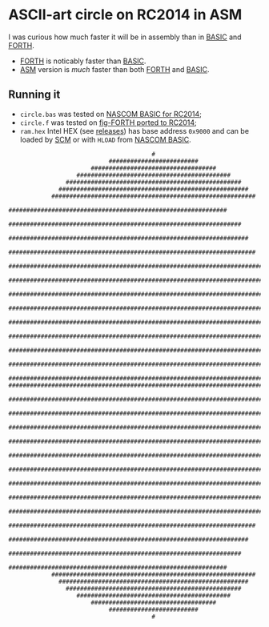 # ASCII-art circle on RC2014 in ASM

I was curious how much faster it will be in assembly than in [BASIC](reference/circle.bas) and [FORTH](reference/circle.f).

* [FORTH](reference/circle.f) is noticably faster than [BASIC](reference/circle.bas).
* [ASM](circle.asm) version is *much* faster than both [FORTH](reference/circle.f) and [BASIC](reference/circle.bas).

## Running it

* `circle.bas` was tested on [NASCOM BASIC for RC2014](https://github.com/tocisz/RC2014-nascom);
* `circle.f` was tested on [fig-FORTH ported to RC2014](https://github.com/tocisz/RC2014-FORTH);
* `ram.hex` Intel HEX (see [releases](https://github.com/tocisz/circle.asm/releases)) has base address `0x9000`
and can be loaded by [SCM](https://smallcomputercentral.com/small-computer-monitor/)
or with `HLOAD` from [NASCOM BASIC](https://github.com/tocisz/RC2014-nascom).


```
                                        #                                        
                            #########################                            
                       ###################################                       
                   ###########################################                   
                #################################################                
              #####################################################              
            #########################################################            
          #############################################################          
        #################################################################        
       ###################################################################       
      #####################################################################      
     #######################################################################     
    #########################################################################    
   ###########################################################################   
  #############################################################################  
  #############################################################################  
 ############################################################################### 
 ############################################################################### 
 ############################################################################### 
 ############################################################################### 
#################################################################################
 ############################################################################### 
 ############################################################################### 
 ############################################################################### 
 ############################################################################### 
  #############################################################################  
  #############################################################################  
   ###########################################################################   
    #########################################################################    
     #######################################################################     
      #####################################################################      
       ###################################################################       
        #################################################################        
          #############################################################          
            #########################################################            
              #####################################################              
                #################################################                
                   ###########################################                   
                       ###################################                       
                            #########################                            
                                        #                                        
```
